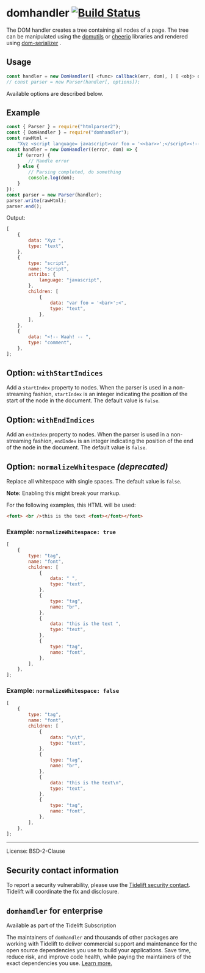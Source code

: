 # domhandler [![Build Status](https://travis-ci.com/fb55/domhandler.svg?branch=master)](https://travis-ci.com/fb55/domhandler)

The DOM handler creates a tree containing all nodes of a page. The tree can be manipulated using
the [domutils](https://github.com/fb55/domutils)
or [cheerio](https://github.com/cheeriojs/cheerio) libraries and rendered
using [dom-serializer](https://github.com/cheeriojs/dom-serializer) .

## Usage

```javascript
const handler = new DomHandler([ <func> callback(err, dom), ] [ <obj> options ]);
// const parser = new Parser(handler[, options]);
```

Available options are described below.

## Example

```javascript
const { Parser } = require("htmlparser2");
const { DomHandler } = require("domhandler");
const rawHtml =
    "Xyz <script language= javascript>var foo = '<<bar>>';</script><!--<!-- Waah! -- -->";
const handler = new DomHandler((error, dom) => {
    if (error) {
        // Handle error
    } else {
        // Parsing completed, do something
        console.log(dom);
    }
});
const parser = new Parser(handler);
parser.write(rawHtml);
parser.end();
```

Output:

```javascript
[
    {
        data: "Xyz ",
        type: "text",
    },
    {
        type: "script",
        name: "script",
        attribs: {
            language: "javascript",
        },
        children: [
            {
                data: "var foo = '<bar>';<",
                type: "text",
            },
        ],
    },
    {
        data: "<!-- Waah! -- ",
        type: "comment",
    },
];
```

## Option: `withStartIndices`

Add a `startIndex` property to nodes. When the parser is used in a non-streaming fashion, `startIndex` is an integer
indicating the position of the start of the node in the document. The default value is `false`.

## Option: `withEndIndices`

Add an `endIndex` property to nodes. When the parser is used in a non-streaming fashion, `endIndex` is an integer
indicating the position of the end of the node in the document. The default value is `false`.

## Option: `normalizeWhitespace` _(deprecated)_

Replace all whitespace with single spaces. The default value is `false`.

**Note:** Enabling this might break your markup.

For the following examples, this HTML will be used:

```html
<font> <br />this is the text <font></font></font>
```

### Example: `normalizeWhitespace: true`

```javascript
[
    {
        type: "tag",
        name: "font",
        children: [
            {
                data: " ",
                type: "text",
            },
            {
                type: "tag",
                name: "br",
            },
            {
                data: "this is the text ",
                type: "text",
            },
            {
                type: "tag",
                name: "font",
            },
        ],
    },
];
```

### Example: `normalizeWhitespace: false`

```javascript
[
    {
        type: "tag",
        name: "font",
        children: [
            {
                data: "\n\t",
                type: "text",
            },
            {
                type: "tag",
                name: "br",
            },
            {
                data: "this is the text\n",
                type: "text",
            },
            {
                type: "tag",
                name: "font",
            },
        ],
    },
];
```

---

License: BSD-2-Clause

## Security contact information

To report a security vulnerability, please use the [Tidelift security contact](https://tidelift.com/security). Tidelift
will coordinate the fix and disclosure.

## `domhandler` for enterprise

Available as part of the Tidelift Subscription

The maintainers of `domhandler` and thousands of other packages are working with Tidelift to deliver commercial support
and maintenance for the open source dependencies you use to build your applications. Save time, reduce risk, and improve
code health, while paying the maintainers of the exact dependencies you
use. [Learn more.](https://tidelift.com/subscription/pkg/npm-domhandler?utm_source=npm-domhandler&utm_medium=referral&utm_campaign=enterprise&utm_term=repo)
